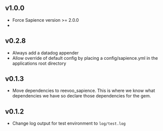 ## v1.0.0

- Force Sapience version >= 2.0.0
- 

## v0.2.8

- Always add a datadog appender
- Allow override of default config by placing a config/sapience.yml in the applications root directory

## v0.1.3

- Move dependencies to reevoo_sapience. This is where we know what dependencies we have so declare those dependencies for the gem.

## v0.1.2

- Change log output for test environment to `log/test.log`
